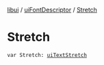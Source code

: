 [libui](../README.md) / [uiFontDescriptor](README.md) / [Stretch](-stretch.md)

# Stretch

`var Stretch: `[`uiTextStretch`](../ui-text-stretch.md)